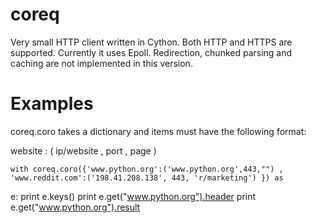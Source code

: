 # coreq

Very small HTTP client written in Cython. Both HTTP and HTTPS are supported.
Currently it uses Epoll. Redirection, chunked parsing and caching are not implemented in this version. 

# Examples
coreq.coro takes a dictionary and items must have the following format: 
    
  website : ( ip/website , port , page )

    with coreq.coro({'www.python.org':('www.python.org',443,"") , 'www.reddit.com':('198.41.208.138', 443, 'r/marketing') }) as 
e:
      print e.keys()
      print e.get("www.python.org").header
			print e.get("www.python.org").result
